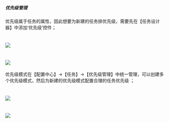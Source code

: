 #####  优先级管理

优先级属于任务的属性，因此想要为新建的任务排优先级，需要先在【任务设计器】中添加‘优先级’控件；

# ![](/assets/01-任务类型-优先级管理2.png)

# ![](/assets/01-任务类型-优先级管理1.png)

优先级模式在【配置中心】→【任务】→【优先级管理】中统一管理，可以创建多个优先级模式，然后为新建的优先级模式配置合理的任务优先级 ；

# ![](/assets/01-任务类型-优先级管理4.png)

# ![](/assets/01-任务类型-优先级管理3.png)



